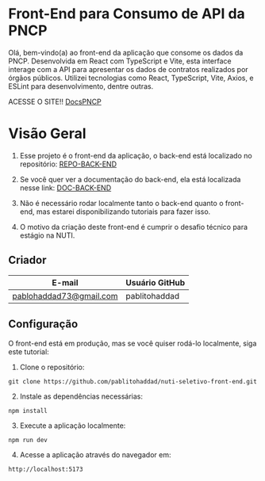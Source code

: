 # Front-End para Consumo de API da PNCP

Olá, bem-vindo(a) ao front-end da aplicação que consome os dados da PNCP. Desenvolvida em React com TypeScript e Vite, esta interface interage com a API para apresentar os dados de contratos realizados por órgãos públicos. Utilizei tecnologias como React, TypeScript, Vite, Axios, e ESLint para desenvolvimento, dentre outras.

ACESSE O SITE!! [DocsPNCP](https://nuti-seletivo-front-end.vercel.app/)

# Visão Geral

1. Esse projeto é o front-end da aplicação, o back-end está localizado no repositório: [REPO-BACK-END](https://github.com/pablitohaddad/nuti-seletivo-back-end)

2. Se você quer ver a documentação do back-end, ela está localizada nesse link: [DOC-BACK-END](https://nuti-seletivo-back-end-production.up.railway.app/swagger-ui/index.html)

3. Não é necessário rodar localmente tanto o back-end quanto o front-end, mas estarei disponibilizando tutoriais para fazer isso.

4. O motivo da criação deste front-end é cumprir o desafio técnico para estágio na NUTI.

## Criador

| E-mail              | Usuário GitHub |
|---------------------|----------------|
| pablohaddad73@gmail.com  | pablitohaddad    |

## Configuração

O front-end está em produção, mas se você quiser rodá-lo localmente, siga este tutorial:

1. Clone o repositório:

```
git clone https://github.com/pablitohaddad/nuti-seletivo-front-end.git
```
2. Instale as dependências necessárias:

```
npm install
```
3. Execute a aplicação localmente:

```
npm run dev
```
4. Acesse a aplicação através do navegador em:

```
http://localhost:5173
```

